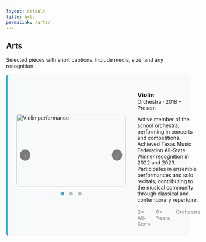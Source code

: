 ```yaml
---
layout: default
title: Arts
permalink: /arts/
---
```


<section class="section">
  <h2>Arts</h2>
  <p>Selected pieces with short captions. Include media, size, and any recognition.</p>

  <div class="arts-cards-stack">
    <!-- Violin Card -->
    <article class="arts-card" style="display: flex; gap: 2rem; margin-bottom: 2rem; padding: 1.5rem; background: #f8f9fa; border-radius: 8px; border-left: 4px solid #3eb0d2; align-items: center;">
      <div class="carousel-container" style="flex: 0 0 300px; position: relative;">
        <div class="carousel" id="violin-carousel" style="display: flex; overflow: hidden; border-radius: 8px;">
          <img src="{{ '/assets/img/sample-arts.jpg' | relative_url }}" alt="Violin performance" style="width: 100%; height: 200px; object-fit: cover; display: block;">
          <img src="{{ '/assets/img/sample-arts-2.jpg' | relative_url }}" alt="Orchestra rehearsal" style="width: 100%; height: 200px; object-fit: cover; display: none;">
          <img src="{{ '/assets/img/sample-arts-3.jpg' | relative_url }}" alt="Solo performance" style="width: 100%; height: 200px; object-fit: cover; display: none;">
        </div>
        <button class="carousel-btn prev" onclick="changeSlide('violin-carousel', -1)" style="position: absolute; left: 10px; top: 50%; transform: translateY(-50%); background: rgba(0,0,0,0.5); color: white; border: none; padding: 8px 12px; border-radius: 50%; cursor: pointer;">‹</button>
        <button class="carousel-btn next" onclick="changeSlide('violin-carousel', 1)" style="position: absolute; right: 10px; top: 50%; transform: translateY(-50%); background: rgba(0,0,0,0.5); color: white; border: none; padding: 8px 12px; border-radius: 50%; cursor: pointer;">›</button>
        <div class="carousel-dots" style="text-align: center; margin-top: 10px;">
          <span class="dot active" onclick="currentSlide('violin-carousel', 0)" style="height: 10px; width: 10px; background-color: #3eb0d2; border-radius: 50%; display: inline-block; margin: 0 5px; cursor: pointer;"></span>
          <span class="dot" onclick="currentSlide('violin-carousel', 1)" style="height: 10px; width: 10px; background-color: #bbb; border-radius: 50%; display: inline-block; margin: 0 5px; cursor: pointer;"></span>
          <span class="dot" onclick="currentSlide('violin-carousel', 2)" style="height: 10px; width: 10px; background-color: #bbb; border-radius: 50%; display: inline-block; margin: 0 5px; cursor: pointer;"></span>
        </div>
      </div>
      <div class="content" style="flex: 1;">
        <h3 style="margin-bottom: 0;">Violin</h3>
        <div class="meta" style="margin-top: 0;">Orchestra · 2018 – Present</div>
        <p>Active member of the school orchestra, performing in concerts and competitions. Achieved Texas Music Federation All-State Winner recognition in 2022 and 2023. Participates in ensemble performances and solo recitals, contributing to the musical community through classical and contemporary repertoire.</p>
        <div class="activity-stats" style="display: flex; gap: 1rem; font-size: 0.9rem; color: #888; margin-top: 1rem;">
          <span>2× All-State</span>
          <span>6+ Years</span>
          <span>Orchestra</span>
        </div>
      </div>
    </article>
  </div>
</section>

<script src="{{ '/assets/js/carousel.js' | relative_url }}"></script>